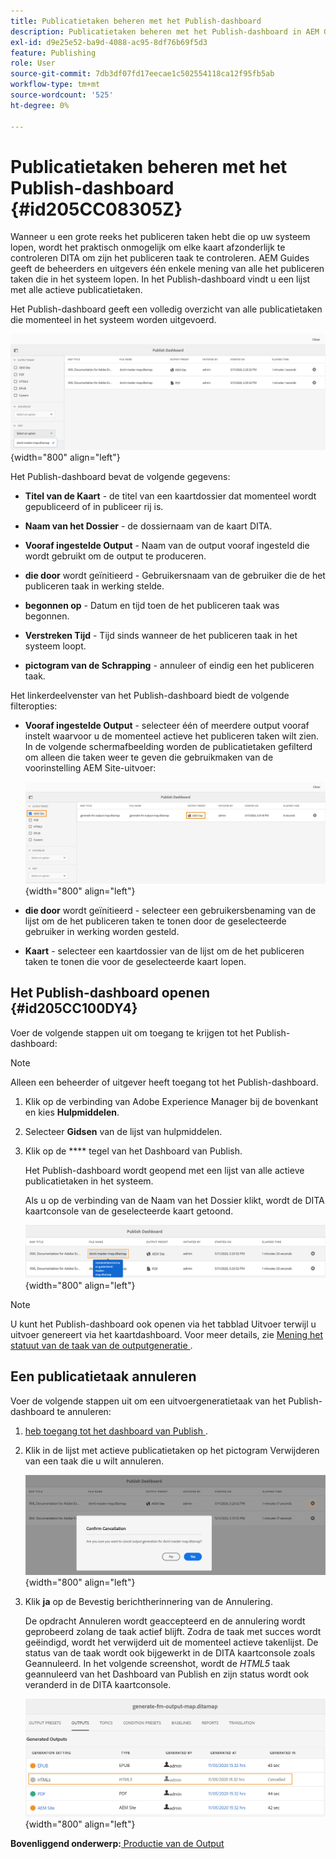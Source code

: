 ```yaml
---
title: Publicatietaken beheren met het Publish-dashboard
description: Publicatietaken beheren met het Publish-dashboard in AEM Guides. Zorg dat u weet hoe u toegang krijgt tot het publicatiedashboard en annuleer een publicatietaak.
exl-id: d9e25e52-ba9d-4088-ac95-8df76b69f5d3
feature: Publishing
role: User
source-git-commit: 7db3df07fd17eecae1c502554118ca12f95fb5ab
workflow-type: tm+mt
source-wordcount: '525'
ht-degree: 0%

---
```


# Publicatietaken beheren met het Publish-dashboard {#id205CC08305Z}

Wanneer u een grote reeks het publiceren taken hebt die op uw systeem lopen, wordt het praktisch onmogelijk om elke kaart afzonderlijk te controleren DITA om zijn het publiceren taak te controleren. AEM Guides geeft de beheerders en uitgevers één enkele mening van alle het publiceren taken die in het systeem lopen. In het Publish-dashboard vindt u een lijst met alle actieve publicatietaken.

Het Publish-dashboard geeft een volledig overzicht van alle publicatietaken die momenteel in het systeem worden uitgevoerd.

![](images/publish-dashboard.png){width="800" align="left"}

Het Publish-dashboard bevat de volgende gegevens:

- **Titel van de Kaart** - de titel van een kaartdossier dat momenteel wordt gepubliceerd of in publiceer rij is.

- **Naam van het Dossier** - de dossiernaam van de kaart DITA.

- **Vooraf ingestelde Output** - Naam van de output vooraf ingesteld die wordt gebruikt om de output te produceren.

- **die door** wordt geïnitieerd - Gebruikersnaam van de gebruiker die de het publiceren taak in werking stelde.

- **begonnen op** - Datum en tijd toen de het publiceren taak was begonnen.

- **Verstreken Tijd** - Tijd sinds wanneer de het publiceren taak in het systeem loopt.

- **pictogram van de Schrapping** - annuleer of eindig een het publiceren taak.

Het linkerdeelvenster van het Publish-dashboard biedt de volgende filteropties:

- **Vooraf ingestelde Output** - selecteer één of meerdere output vooraf instelt waarvoor u de momenteel actieve het publiceren taken wilt zien. In de volgende schermafbeelding worden de publicatietaken gefilterd om alleen die taken weer te geven die gebruikmaken van de voorinstelling AEM Site-uitvoer:

  ![](images/publish-dashboard-preset-filter.png){width="800" align="left"}

- **die door** wordt geïnitieerd - selecteer een gebruikersbenaming van de lijst om de het publiceren taken te tonen door de geselecteerde gebruiker in werking worden gesteld.

- **Kaart** - selecteer een kaartdossier van de lijst om de het publiceren taken te tonen die voor de geselecteerde kaart lopen.

## Het Publish-dashboard openen {#id205CC100DY4}

Voer de volgende stappen uit om toegang te krijgen tot het Publish-dashboard:

>[!NOTE]
>
> Alleen een beheerder of uitgever heeft toegang tot het Publish-dashboard.

1. Klik op de verbinding van Adobe Experience Manager bij de bovenkant en kies **Hulpmiddelen**.

1. Selecteer **Gidsen** van de lijst van hulpmiddelen.

1. Klik op de **** tegel van het Dashboard van Publish.

   Het Publish-dashboard wordt geopend met een lijst van alle actieve publicatietaken in het systeem.

   Als u op de verbinding van de Naam van het Dossier klikt, wordt de DITA kaartconsole van de geselecteerde kaart getoond.

   ![](images/publish-dashboard-click-filename-link.png){width="800" align="left"}


>[!NOTE]
>
> U kunt het Publish-dashboard ook openen via het tabblad Uitvoer terwijl u uitvoer genereert via het kaartdashboard. Voor meer details, zie [ Mening het statuut van de taak van de outputgeneratie ](generate-output-for-a-dita-map.md#viewing_output_history).

## Een publicatietaak annuleren

Voer de volgende stappen uit om een uitvoergeneratietaak van het Publish-dashboard te annuleren:

1. [ heb toegang tot het dashboard van Publish ](#id205CC100DY4).

1. Klik in de lijst met actieve publicatietaken op het pictogram Verwijderen van een taak die u wilt annuleren.

   ![](images/publish-dashboard-cancel-task.png){width="800" align="left"}

1. Klik **ja** op de Bevestig berichtherinnering van de Annulering.

   De opdracht Annuleren wordt geaccepteerd en de annulering wordt geprobeerd zolang de taak actief blijft. Zodra de taak met succes wordt geëindigd, wordt het verwijderd uit de momenteel actieve takenlijst. De status van de taak wordt ook bijgewerkt in de DITA kaartconsole zoals Geannuleerd. In het volgende screenshot, wordt de *HTML5* taak geannuleerd van het Dashboard van Publish en zijn status wordt ook veranderd in de DITA kaartconsole.

   ![](images/cancelled-output-task.png){width="800" align="left"}


**Bovenliggend onderwerp:**[ Productie van de Output ](generate-output.md)
